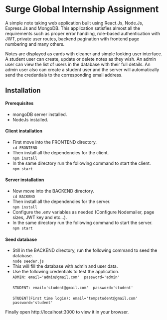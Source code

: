 # Surge Global Internship Assignment 

A simple note taking web application built using React.Js, Node.Js, Express.Js and MongoDB. This application satisfies almost all the requirements such as proper error handling, role-based authentication with JWT, private user routes, backend pagination with frontend page numbering and many others. 

Notes are displayed as cards with cleaner and simple looking user interface. A student user can create, update or delete notes as they wish. An admin user can view the list of users in the database with their full details. An admin user also can create a student user and the server will automatically send the credentials to the corresponding email address.


## Installation 

#### Prerequisites
* mongoDB server installed.
* NodeJs installed.

#### Client installation
* First move into the FRONTEND directory.<br>`cd FRONTEND`</br>
* Then install all the dependencies for the client.<br>`npm install`</br>
* In the same directory run the following command to start the client.<br>`npm start`</br>

#### Server installation
* Now move into the BACKEND directory.<br>`cd BACKEND`</br>
* Then install all the dependencies for the server.<br>`npm install`</br>
* Configure the .env variables as needed (Configure Nodemailer, page sizes, JWT key and etc...).
* In the same directory run the following command to start the server.<br>`npm start`</br>

#### Seed database
* Still in the BACKEND directory, run the following command to seed the database.<br>`node seeder.js`</br>
* This will fill the database with admin and user data.
* Use the following credentials to test the application.<br>`ADMIN: email='admin@gmail.com'  password='admin'`</br><br>`STUDENT: email='student@gmail.com'  password='student'`</br><br>`STUDENT(First time login): email='tempstudent@gmail.com'  password='student'`</br>

Finally open http://localhost:3000 to view it in your browser.

